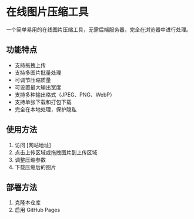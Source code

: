 # 在线图片压缩工具

一个简单易用的在线图片压缩工具，无需后端服务器，完全在浏览器中进行处理。

## 功能特点

- 支持拖拽上传
- 支持多图片批量处理
- 可调节压缩质量
- 可设置最大输出宽度
- 支持多种输出格式（JPEG、PNG、WebP）
- 支持单张下载和打包下载
- 完全在本地处理，保护隐私

## 使用方法

1. 访问 [网站地址]
2. 点击上传区域或拖拽图片到上传区域
3. 调整压缩参数
4. 下载压缩后的图片

## 部署方法

1. 克隆本仓库
2. 启用 GitHub Pages 